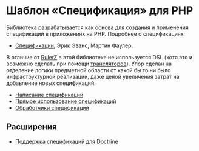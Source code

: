 # Шаблон «Спецификация» для PHP

Библиотека разрабатывается как основа для создания и применения спецификаций в приложениях на PHP.
Подробнее о спецификациях:

- [Спецификации](https://www.martinfowler.com/apsupp/spec.pdf), Эрик Эванс, Мартин Фаулер.

В отличие от [RulerZ](https://github.com/K-Phoen/rulerz/) в этой библиотеке не используется DSL
(хотя это и возможно сделать при помощи [трансляторов](handlers.md)). Упор сделан на отделение
логики предметной области от какой бы то ни было инфраструктурной реализации, даже ценой увеличения
затрат на добавление новых спецификаций.

- [Написание спецификаций](specifications.md)
- [Прямое использование спецификаций](usage.md)
- [Обработчики спецификаций](handlers.md)

## Расширения

- [Поддержка спецификаций для Doctrine](https://github.com/dobrosite/specification-doctrine)
